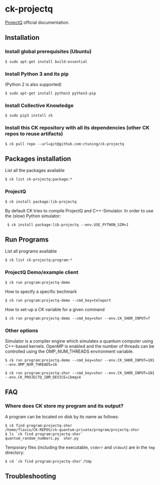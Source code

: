 # ck-projectq


[ProjectQ](https://projectq.ch/) official documentation.


## Installation 

### Install global prerequisites (Ubuntu)

```
$ sudo apt-get install build-essential
```


### Install Python 3 and its pip
(Python 2 is also supported)

```
$ sudo apt-get install python3 python3-pip
```

### Install Collective Knowledge

```
$ sudo pip3 install ck
```



### Install this CK repository with all its dependencies (other CK repos to reuse artifacts)
```
$ ck pull repo --url=git@github.com:ctuning/ck-projectq
```


## Packages installation

List all the packages available 

```
$ ck list ck-projectq:package:*
```

### ProjectQ

```
$ ck install package:lib-projectq
```

By default CK tries to compile ProjectQ and C++-Simulator. In order to use the (slow) Python simulator:

```
 $ ck install package:lib-projectq --env.USE_PYTHON_SIM=1
```

## Run Programs 

List all programs available 
```
$ ck list ck-projectq:program:*
```


### ProjectQ Demo/example client

```
$ ck run program:projectq-demo
```

How to specify a specific bechmark

``` 
$ ck run program:projectq-demo --cmd_key=teleport
```

How to set-up a CK variable for a given command

```
$ ck run program:projectq-demo --cmd_key=shor --env.CK_SHOR_INPUT=7
```
### Other options 

Simulator is a compiler engine which simulates a quantum computer using C++-based kernels.
OpenMP is enabled and the number of threads can be controlled using the OMP_NUM_THREADS environment variable.


```
$ ck run program:projectq-demo --cmd_key=shor --env.CK_SHOR_INPUT=101 --env.OMP_NUM_THREADS=16
```

```
$ ck run program:projectq-shor --cmd_key=shor --env.CK_SHOR_INPUT=101 --env.CK_PROJECTQ_IBM_DEVICE=ibmqx4
```

## FAQ

### Where does CK store my program and its output?

A program can be located on disk by its name as follows:
```
$ ck find program:projectq-shor
/home/flavio/CK-REPOS/ck-quantum-private/program/projectq-shor
$ ls `ck find program:projectq-shor`
quantum_random_numbers.py  shor.py
```

Temporary files (including the executable, `stderr` and `stdout`) are in the `tmp` directory:
```
$ cd `ck find program:projectq-shor`/tmp
```

## Troubleshooting


